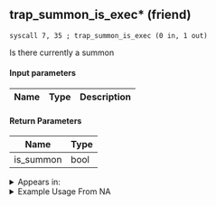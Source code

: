 ## trap_summon_is_exec* (friend)

`syscall 7, 35 ; trap_summon_is_exec (0 in, 1 out)`

Is there currently a summon

#### Input parameters
| Name | Type | Description
|------|------|------------


#### Return Parameters
| Name | Type
|------|-----
| is_summon   | bool   


<details>
	<summary>Appears in:</summary>

</details>

<details>
	<summary>Example Usage From NA</summary>
```

```
</details>

